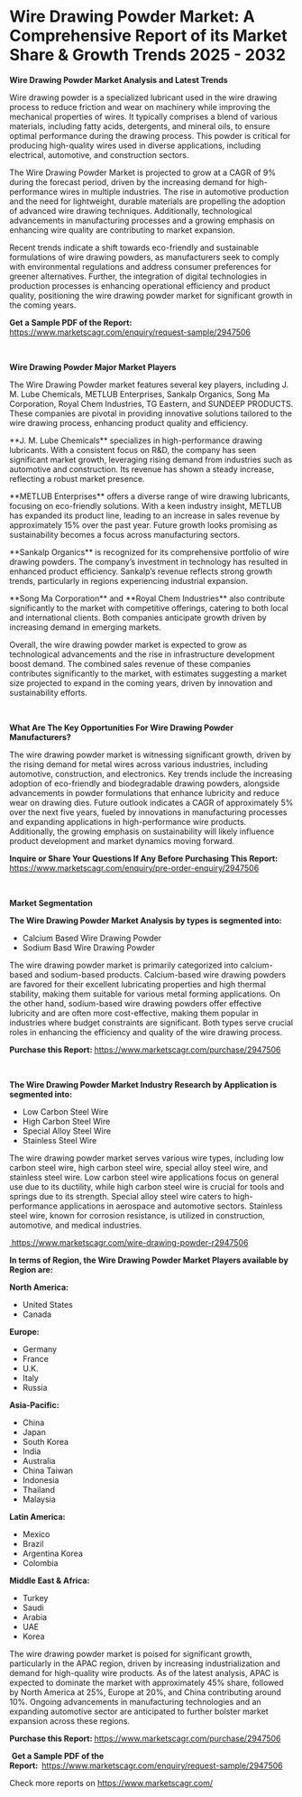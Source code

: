 <p><h1>Wire Drawing Powder Market: A Comprehensive Report of its Market Share & Growth Trends 2025 - 2032</h1></p><p><strong>Wire Drawing Powder Market Analysis and Latest Trends</strong></p>
<p><p>Wire drawing powder is a specialized lubricant used in the wire drawing process to reduce friction and wear on machinery while improving the mechanical properties of wires. It typically comprises a blend of various materials, including fatty acids, detergents, and mineral oils, to ensure optimal performance during the drawing process. This powder is critical for producing high-quality wires used in diverse applications, including electrical, automotive, and construction sectors.</p><p>The Wire Drawing Powder Market is projected to grow at a CAGR of 9% during the forecast period, driven by the increasing demand for high-performance wires in multiple industries. The rise in automotive production and the need for lightweight, durable materials are propelling the adoption of advanced wire drawing techniques. Additionally, technological advancements in manufacturing processes and a growing emphasis on enhancing wire quality are contributing to market expansion.</p><p>Recent trends indicate a shift towards eco-friendly and sustainable formulations of wire drawing powders, as manufacturers seek to comply with environmental regulations and address consumer preferences for greener alternatives. Further, the integration of digital technologies in production processes is enhancing operational efficiency and product quality, positioning the wire drawing powder market for significant growth in the coming years.</p></p>
<p><strong>Get a Sample PDF of the Report:&nbsp;</strong> <a href="https://www.marketscagr.com/enquiry/request-sample/2947506?utm_campaign=3199&utm_medium=2&utm_source=Github&utm_content=ia&utm_term=12032025&utm_id=wire-drawing-powder">https://www.marketscagr.com/enquiry/request-sample/2947506</a></p>
<p>&nbsp;</p>
<p><strong>Wire Drawing Powder Major Market Players</strong></p>
<p><p>The Wire Drawing Powder market features several key players, including J. M. Lube Chemicals, METLUB Enterprises, Sankalp Organics, Song Ma Corporation, Royal Chem Industries, TG Eastern, and SUNDEEP PRODUCTS. These companies are pivotal in providing innovative solutions tailored to the wire drawing process, enhancing product quality and efficiency.</p><p>**J. M. Lube Chemicals** specializes in high-performance drawing lubricants. With a consistent focus on R&D, the company has seen significant market growth, leveraging rising demand from industries such as automotive and construction. Its revenue has shown a steady increase, reflecting a robust market presence.</p><p>**METLUB Enterprises** offers a diverse range of wire drawing lubricants, focusing on eco-friendly solutions. With a keen industry insight, METLUB has expanded its product line, leading to an increase in sales revenue by approximately 15% over the past year. Future growth looks promising as sustainability becomes a focus across manufacturing sectors.</p><p>**Sankalp Organics** is recognized for its comprehensive portfolio of wire drawing powders. The company’s investment in technology has resulted in enhanced product efficiency. Sankalp’s revenue reflects strong growth trends, particularly in regions experiencing industrial expansion.</p><p>**Song Ma Corporation** and **Royal Chem Industries** also contribute significantly to the market with competitive offerings, catering to both local and international clients. Both companies anticipate growth driven by increasing demand in emerging markets.</p><p>Overall, the wire drawing powder market is expected to grow as technological advancements and the rise in infrastructure development boost demand. The combined sales revenue of these companies contributes significantly to the market, with estimates suggesting a market size projected to expand in the coming years, driven by innovation and sustainability efforts.</p></p>
<p>&nbsp;</p>
<p><strong>What Are The Key Opportunities For Wire Drawing Powder Manufacturers?</strong></p>
<p><p>The wire drawing powder market is witnessing significant growth, driven by the rising demand for metal wires across various industries, including automotive, construction, and electronics. Key trends include the increasing adoption of eco-friendly and biodegradable drawing powders, alongside advancements in powder formulations that enhance lubricity and reduce wear on drawing dies. Future outlook indicates a CAGR of approximately 5% over the next five years, fueled by innovations in manufacturing processes and expanding applications in high-performance wire products. Additionally, the growing emphasis on sustainability will likely influence product development and market dynamics moving forward.</p></p>
<p><strong>Inquire or Share Your Questions If Any Before Purchasing This Report:</strong> <a href="https://www.marketscagr.com/enquiry/pre-order-enquiry/2947506?utm_campaign=3199&utm_medium=2&utm_source=Github&utm_content=ia&utm_term=12032025&utm_id=wire-drawing-powder">https://www.marketscagr.com/enquiry/pre-order-enquiry/2947506</a></p>
<p>&nbsp;</p>
<p><strong>Market Segmentation</strong></p>
<p><strong>The Wire Drawing Powder Market Analysis by types is segmented into:</strong></p>
<p><ul><li>Calcium Based Wire Drawing Powder</li><li>Sodium Basd Wire Drawing Powder</li></ul></p>
<p><p>The wire drawing powder market is primarily categorized into calcium-based and sodium-based products. Calcium-based wire drawing powders are favored for their excellent lubricating properties and high thermal stability, making them suitable for various metal forming applications. On the other hand, sodium-based wire drawing powders offer effective lubricity and are often more cost-effective, making them popular in industries where budget constraints are significant. Both types serve crucial roles in enhancing the efficiency and quality of the wire drawing process.</p></p>
<p><strong>Purchase this Report:&nbsp;</strong><a href="https://www.marketscagr.com/purchase/2947506?utm_campaign=3199&utm_medium=2&utm_source=Github&utm_content=ia&utm_term=12032025&utm_id=wire-drawing-powder">https://www.marketscagr.com/purchase/2947506</a></p>
<p>&nbsp;</p>
<p><strong>The Wire Drawing Powder Market Industry Research by Application is segmented into:</strong></p>
<p><ul><li>Low Carbon Steel Wire</li><li>High Carbon Steel Wire</li><li>Special Alloy Steel Wire</li><li>Stainless Steel Wire</li></ul></p>
<p><p>The wire drawing powder market serves various wire types, including low carbon steel wire, high carbon steel wire, special alloy steel wire, and stainless steel wire. Low carbon steel wire applications focus on general use due to its ductility, while high carbon steel wire is crucial for tools and springs due to its strength. Special alloy steel wire caters to high-performance applications in aerospace and automotive sectors. Stainless steel wire, known for corrosion resistance, is utilized in construction, automotive, and medical industries.</p></p>
<p><a href="https://www.marketscagr.com/wire-drawing-powder-r2947506?utm_campaign=3199&utm_medium=2&utm_source=Github&utm_content=ia&utm_term=12032025&utm_id=wire-drawing-powder">&nbsp;https://www.marketscagr.com/wire-drawing-powder-r2947506</a></p>
<p><strong>In terms of Region, the Wire Drawing Powder Market Players available by Region are:</strong></p>
<p>
    <p> <strong> North America: </strong>
        <ul>
            <li>United States</li>
            <li>Canada</li>
        </ul>
        </p> 
    <p> <strong> Europe: </strong>
        <ul>
            <li>Germany</li>
            <li>France</li>
            <li>U.K.</li>
            <li>Italy</li>
            <li>Russia</li>
        </ul>
        </p> 
    <p> <strong> Asia-Pacific: </strong>
        <ul>
            <li>China</li>
            <li>Japan</li>
            <li>South Korea</li>
            <li>India</li>
            <li>Australia</li>
            <li>China Taiwan</li>
            <li>Indonesia</li>
            <li>Thailand</li>
            <li>Malaysia</li>
        </ul>
        </p> 
    <p> <strong> Latin America: </strong>
        <ul>
            <li>Mexico</li>
            <li>Brazil</li>
            <li>Argentina Korea</li>
            <li>Colombia</li>
        </ul>
        </p> 
    <p> <strong> Middle East & Africa: </strong>
        <ul>
            <li>Turkey</li>
            <li>Saudi</li>
            <li>Arabia</li>
            <li>UAE</li>
            <li>Korea</li>
        </ul>
    </p>
    </p>
<p><p>The wire drawing powder market is poised for significant growth, particularly in the APAC region, driven by increasing industrialization and demand for high-quality wire products. As of the latest analysis, APAC is expected to dominate the market with approximately 45% share, followed by North America at 25%, Europe at 20%, and China contributing around 10%. Ongoing advancements in manufacturing technologies and an expanding automotive sector are anticipated to further bolster market expansion across these regions.</p></p>
<p><strong>Purchase this Report: </strong><a href="https://www.marketscagr.com/purchase/2947506?utm_campaign=3199&utm_medium=2&utm_source=Github&utm_content=ia&utm_term=12032025&utm_id=wire-drawing-powder">https://www.marketscagr.com/purchase/2947506</a></p>
<p>&nbsp;<strong>Get a Sample PDF of the Report:&nbsp;&nbsp;</strong><a href="https://www.marketscagr.com/enquiry/request-sample/2947506?utm_campaign=3199&utm_medium=2&utm_source=Github&utm_content=ia&utm_term=12032025&utm_id=wire-drawing-powder">https://www.marketscagr.com/enquiry/request-sample/2947506</a></p>
<p><strong></strong></p>
<p>Check more reports on <a href="https://www.marketscagr.com/?utm_campaign=3199&utm_medium=2&utm_source=Github&utm_content=ia&utm_term=12032025&utm_id=wire-drawing-powder">https://www.marketscagr.com/</a></p>